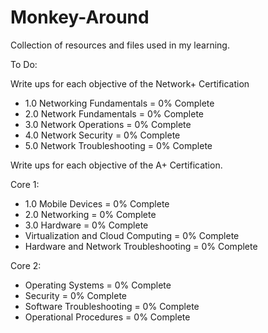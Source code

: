 # Monkey-Around
Collection of resources and files used in my learning.

To Do:

Write ups for each objective of the Network+ Certification
- 1.0 Networking Fundamentals = 0% Complete
- 2.0 Network Fundamentals = 0% Complete
- 3.0 Network Operations = 0% Complete
- 4.0 Network Security = 0% Complete
- 5.0 Network Troubleshooting = 0% Complete

Write ups for each objective of the A+ Certification.

Core 1:
- 1.0 Mobile Devices = 0% Complete
- 2.0 Networking = 0% Complete
- 3.0 Hardware = 0% Complete
- Virtualization and Cloud Computing = 0% Complete
- Hardware and Network Troubleshooting = 0% Complete

Core 2:
- Operating Systems = 0% Complete
- Security = 0% Complete
- Software Troubleshooting = 0% Complete
- Operational Procedures = 0% Complete
  
